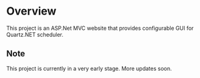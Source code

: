 # Overview #
This project is an ASP.Net MVC website that provides configurable GUI for Quartz.NET scheduler.

## Note ##
This project is currently in a very early stage.
More updates soon.